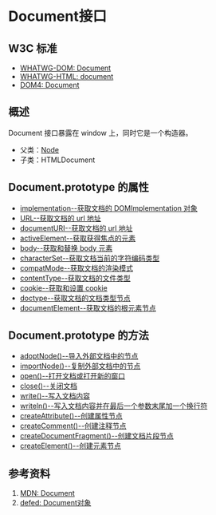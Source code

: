 # Document接口

## W3C 标准
- [WHATWG-DOM: Document](https://dom.spec.whatwg.org/#interface-document)
- [WHATWG-HTML: document](https://html.spec.whatwg.org/multipage/dom.html#the-document-object)
- [DOM4: Document](https://www.w3.org/TR/dom/#interface-document)

## 概述
Document 接口暴露在 window 上，同时它是一个构造器。

- 父类：[Node](../Node/Node.md)
- 子类：HTMLDocument

## Document.prototype 的属性

- [implementation--获取文档的 DOMImplementation 对象](./implementation/implementation.md)
- [URL--获取文档的 url 地址](./URL/URL.md)
- [documentURI--获取文档的 url 地址](./documentURI/documentURI.md)
- [activeElement--获取获得焦点的元素](./activeElement/activeElement.md)
- [body--获取和替换 body 元素](./body/body.md)
- [characterSet--获取文档当前的字符编码类型](./characterSet/characterSet.md)
- [compatMode--获取文档的渲染模式](./compatMode/compatMode.md)
- [contentType--获取文档的文件类型](./contentType/contentType.md)
- [cookie--获取和设置 cookie](./cookie/cookie.md)
- [doctype--获取文档的文档类型节点](./doctype/doctype.md)
- [documentElement--获取文档的根元素节点](./documentElement/documentElement.md)

## Document.prototype 的方法

- [adoptNode()--导入外部文档中的节点](./adoptNode()/adoptNode().md)
- [importNode()--复制外部文档中的节点](./importNode()/importNode().md)
- [open()--打开文档或打开新的窗口](./open()/open().md)
- [close()--关闭文档](./close()/close().md)
- [write()--写入文档内容](./write()/write().md)
- [writeln()--写入文档内容并在最后一个参数末尾加一个换行符](./writeln()/writeln().md)
- [createAttribute()--创建属性节点](./createAttribute()/createAttribute().md)
- [createComment()--创建注释节点](./createComment()/createComment().md)
- [createDocumentFragment()--创建文档片段节点](./createDocumentFragment()/createDocumentFragment().md)
- [createElement()--创建元素节点](./createElement()/createElement.md)


## 参考资料
1. [MDN: Document](https://developer.mozilla.org/en-US/docs/Web/API/Document)
2. [defed: Document对象](https://defed.github.io/原生DOM系列-Document对象/)

